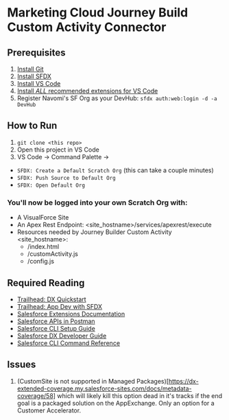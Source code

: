 # Marketing Cloud Journey Build Custom Activity Connector

## Prerequisites

1. [Install Git](https://github.com/git-guides/install-git)
2. [Install SFDX](https://developer.salesforce.com/tools/sfdxcli)
3. [Install VS Code](https://code.visualstudio.com/download)
4. [Install *ALL* recommended extensions for VS Code](https://github.com/stonesational/mc-lp-integration/blob/main/.vscode/extensions.json)
5. Register Navomi's SF Org as your DevHub:  `sfdx auth:web:login -d -a DevHub`

## How to Run

1. `git clone <this repo>`
2. Open this project in VS Code
3. VS Code -> Command Palette -> 
  -  `SFDX: Create a Default Scratch Org` (this can take a couple minutes)
  -  `SFDX: Push Source to Default Org`
  -  `SFDX: Open Default Org`

### You'll now be logged into your own Scratch Org with:
  - A VisualForce Site
  - An Apex Rest Endpoint: <site_hostname>/services/apexrest/execute
  - Resources needed by Journey Builder Custom Activity <site_hostname>:
    - /index.html
    - /customActivity.js
    - /config.js


## Required Reading

- [Trailhead: DX Quickstart](https://trailhead.salesforce.com/content/learn/projects/quick-start-salesforce-dx?trailmix_creator_id=smaslic&trailmix_slug=get-started-with-salesforce-and-sfdx)
- [Trailhead: App Dev with SFDX](https://trailhead.salesforce.com/content/learn/modules/sfdx_app_dev?trailmix_creator_id=smaslic&trailmix_slug=get-started-with-salesforce-and-sfdx)
- [Salesforce Extensions Documentation](https://developer.salesforce.com/tools/vscode/)
- [Salesforce APIs in Postman](https://www.postman.com/salesforce-developers/workspace/salesforce-developers/collection/12721794-67cb9baa-e0da-4986-957e-88d8734647e2?ctx=documentation)
- [Salesforce CLI Setup Guide](https://developer.salesforce.com/docs/atlas.en-us.sfdx_setup.meta/sfdx_setup/sfdx_setup_intro.htm)
- [Salesforce DX Developer Guide](https://developer.salesforce.com/docs/atlas.en-us.sfdx_dev.meta/sfdx_dev/sfdx_dev_intro.htm)
- [Salesforce CLI Command Reference](https://developer.salesforce.com/docs/atlas.en-us.sfdx_cli_reference.meta/sfdx_cli_reference/cli_reference.htm)


## Issues
1. (CustomSite is not supported in Managed Packages)[https://dx-extended-coverage.my.salesforce-sites.com/docs/metadata-coverage/58] which will likely kill this option dead in it's tracks if the end goal is a packaged solution on the AppExchange. Only an option for a Customer Accelerator.